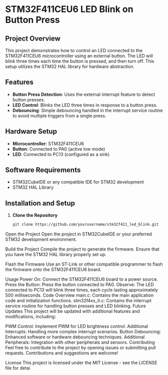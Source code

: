 # STM32F411CEU6 LED Blink on Button Press

## Project Overview

This project demonstrates how to control an LED connected to the STM32F411CEU6 microcontroller using an external button. The LED will blink three times each time the button is pressed, and then turn off. This setup utilizes the STM32 HAL library for hardware abstraction.

## Features

- **Button Press Detection**: Uses the external interrupt feature to detect button presses.
- **LED Control**: Blinks the LED three times in response to a button press.
- **Debouncing**: Simple debouncing handled in the interrupt service routine to avoid multiple triggers from a single press.

## Hardware Setup

- **Microcontroller**: STM32F411CEU6
- **Button**: Connected to PA0 (active low mode)
- **LED**: Connected to PC13 (configured as a sink)

## Software Requirements

- STM32CubeIDE or any compatible IDE for STM32 development
- STM32 HAL Library

## Installation and Setup

1. **Clone the Repository**
   ```bash
   git clone https://github.com/yourusername/stm32f411_led_blink.git


Open the Project Open the project in STM32CubeIDE or your preferred STM32 development environment.

Build the Project Compile the project to generate the firmware. Ensure that you have the STM32 HAL library properly set up.

Flash the Firmware Use an ST-Link or other compatible programmer to flash the firmware onto the STM32F411CEU6 board.

Usage
Power On: Connect the STM32F411CEU6 board to a power source.
Press the Button: Press the button connected to PA0.
Observe: The LED connected to PC13 will blink three times, each cycle lasting approximately 500 milliseconds.
Code Overview
main.c: Contains the main application code and initialization functions.
stm32f4xx_it.c: Contains the interrupt service routine for handling button presses and LED blinking.
Future Updates
This project will be updated with additional features and modifications, including:

PWM Control: Implement PWM for LED brightness control.
Additional Interrupts: Handling more complex interrupt scenarios.
Button Debouncing: Enhanced software or hardware debouncing techniques.
Additional Peripherals: Integration with other peripherals and sensors.
Contributing
Feel free to contribute to the project by opening issues or submitting pull requests. Contributions and suggestions are welcome!

License
This project is licensed under the MIT License - see the LICENSE file for detai
